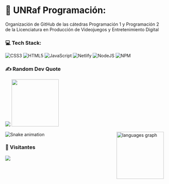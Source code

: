 # 💫 UNRaf Programación:
Organización de GitHub de las cátedras Programación 1 y Programación 2 de la Licenciatura en Producción de Videojuegos y Entretenimiento Digital


### 💻 Tech Stack:
![CSS3](https://img.shields.io/badge/css3-%231572B6.svg?style=for-the-badge&logo=css3&logoColor=white) ![HTML5](https://img.shields.io/badge/html5-%23E34F26.svg?style=for-the-badge&logo=html5&logoColor=white) ![JavaScript](https://img.shields.io/badge/javascript-%23323330.svg?style=for-the-badge&logo=javascript&logoColor=%23F7DF1E) ![Netlify](https://img.shields.io/badge/netlify-%23000000.svg?style=for-the-badge&logo=netlify&logoColor=#00C7B7) ![NodeJS](https://img.shields.io/badge/node.js-6DA55F?style=for-the-badge&logo=node.js&logoColor=white) ![NPM](https://img.shields.io/badge/NPM-%23000000.svg?style=for-the-badge&logo=npm&logoColor=white)

### ✍️ Random Dev Quote
![](https://quotes-github-readme.vercel.app/api?type=horizontal&theme=radical) <img height="150" src="https://media.tenor.com/PqJ7yMX9GFoAAAAC/bruce-almighty-comedy.gif"  />



<img align="right" src="https://github-readme-stats.vercel.app/api/top-langs?locale=en&hide_title=false&layout=compact&card_width=320&langs_count=5&theme=dracula&hide_border=false&username=UNRa" height="150" alt="languages graph"  />
</div>

<img src="https://raw.githubusercontent.com/UNRaf-PROGRAMACION/UNRaf-PROGRAMACION/blob/output/snake.svg" alt="Snake animation" />

###

### 👮 Visitantes
[![](https://visitcount.itsvg.in/api?id=UNRaf-PROGRAMACION&icon=0&color=0)](https://visitcount.itsvg.in)

